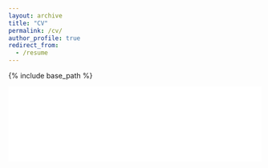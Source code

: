 ```yaml
---
layout: archive
title: "CV"
permalink: /cv/
author_profile: true
redirect_from:
  - /resume
---
```


{% include base_path %}

<iframe
    src="/web/viewer.html?file={{ site.baseurl }}/files/cv/cv.pdf"
    width="100%"
    height="auto"
    style="border: none;" />
